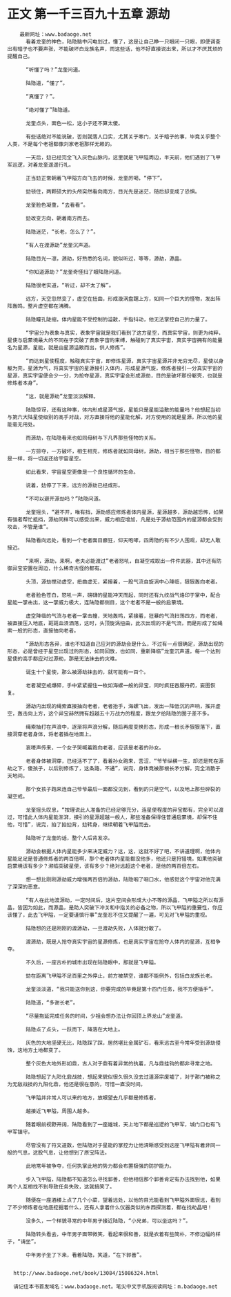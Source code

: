 # 正文 第一千三百九十五章 源劫
        最新网址：www.badaoge.net
          看着龙奎的神色，陆隐脑中闪电划过，懂了，这是让自己睁一只眼闭一只眼，即便调查出有暗子也不要声张，不能破坏白龙族名声，而这些话，他不好直接说出来，所以才不厌其烦的提醒自己。
      
          “听懂了吗？”龙奎问道。
      
          陆隐道，“懂了”。
      
          “真懂了？”。
      
          “绝对懂了”陆隐道。
      
          龙奎点头，面色一松，这小子还不算太傻。
      
          有些话绝对不能说破，否则就落人口实，尤其关于寒门，关于暗子的事，毕竟关乎整个人类，不是每个老祖都像刘家老祖那样无赖的。
      
          一天后，攰已经完全飞入灰色山脉内，这里就是飞甲隘周边，半天前，他们遇到了飞甲军巡逻，对着龙奎遥遥行礼。
      
          正当攰正常朝着飞甲隘方向飞去的时候，龙奎厉喝，“停下”。
      
          攰顿住，两颗硕大的头颅突然看向南方，目光先是迷茫，随后却变成了恐惧。
      
          龙奎脸色凝重，“去看看”。
      
          攰改变方向，朝着南方而去。
      
          陆隐迷茫，“长老，怎么了？”。
      
          “有人在渡源劫”龙奎沉声道。
      
          陆隐目光一凛，源劫，好熟悉的名词，貌似听过，等等，源劫，源晶。
      
          “你知道源劫？”龙奎奇怪扫了眼陆隐问道。
      
          陆隐很老实道，“听过，却不太了解”。
      
          远方，天空忽然变了，虚空在扭曲，形成漩涡盘踞上方，如同一个巨大的怪物，发出阵阵轰鸣，整片虚空都在沸腾。
      
          陆隐瞳孔陡缩，体内星能不受控制的溢散，手指抖动，他无法掌控自己的力量了。
      
          “宇宙分为表象与真实，表象宇宙就是我们看到了这方星空，而真实宇宙，则更为纯粹，星使与启蒙境最大的不同在于突破了表象宇宙的束缚，触碰到了真实宇宙，真实宇宙拥有的能量名为星源，星能，就是由星源溢散而出，供人修炼”。
      
          “而达到星使程度，触碰真实宇宙，即修炼星源，真实宇宙星源并非无穷无尽，星使以身躯为壳，星源为气，将真实宇宙的星源接引入体内，形成星源气旋，修炼者接引一分真实宇宙的星源，真实宇宙便会少一分，为抢夺星源，真实宇宙会形成源劫，目的是破坏那份躯壳，也就是修炼者本身”。
      
          “这，就是源劫”龙奎淡淡解释。
      
          陆隐惊讶，还有这种事，体内形成星源气旋，星能只是星能溢散的能量吗？他想起当初与第六大陆星使级别的高手对战，对方直接将他的星能化解，对方使用的就是星源，所以他的星能毫无用处。
      
          而源劫，在陆隐看来也如同母树与下凡界那些怪物的关系。
      
          一方掠夺，一方破坏，相生相克，修炼者就如同母树，源劫，相当于那些怪物，目的都是一样，将一切返还给宇宙星空。
      
          如此看来，宇宙星空更像是一个良性循环的生命。
      
          说着，攰停了下来，远方的源劫已经成形。
      
          “不可以避开源劫吗？”陆隐问道。
      
          龙奎摇头，“避不开，唯有挡，源劫感应修炼者体内星源，星源越多，源劫越恐怖，如果有强者帮忙抵挡，源劫同样可以感受出来，威力相应增加，凡是处于源劫范围内的星源都会受到攻击，不管是谁”。
      
          陆隐看向远处，看到一个老者面目癫狂，仰天咆哮，四周隐约有不少人围观，却无人敢接近。
      
          “来啊，源劫，来啊，老夫必能渡过”老者怒吼，自凝空戒取出一件件武器，其中还有防御异宝安置在周边，什么稀奇古怪的都有。
      
          头顶，源劫搅动虚空，扭曲虚无，紧接着，一股气流自旋涡中心降临，狠狠轰向老者。
      
          老者脸色苍白，怒吼一声，磅礴的星能冲天而起，同时还有九纹战气烙印于掌中，配合星能一掌击出，这一掌威力极大，连陆隐都侧目，这个老者不是一般的启蒙境。
      
          虚空降临的气流与老者一掌击撞，天地轰鸣，紧接着，狂暴的气流扫荡四方，而老者，被直接压入地底，斑斑血渍洒落，这时，头顶旋涡扭曲，此次出现的不是气流，而是形成了如绳索一般的形态，直接抽向老者。
      
          “源劫形态各异，谁也不知道自己应对的源劫会是什么，不过有一点很确定，源劫出现的形态，必是曾经于星空出现过的形态，如同回放，也如同，重新降临”龙奎沉声道，每一个达到星使的高手都应对过源劫，那是无法抹去的灾难。
      
          诞生十个星使，那么被源劫抹去的，就可能有一百个。
      
          老者凝空戒爆碎，手中紧紧握住一枚如海螺一般的异宝，同时疯狂吞服丹药，妄图恢复。
      
          源劫内出现的绳索直接抽向老者，老者抬手，海螺飞出，发出一阵低沉的声响，推开虚空，轰击向上方，这个异宝赫然拥有超越五十万战力的程度，跟龙夕给陆隐的圈子差不多。
      
          绳索抽打在声浪中，逐渐将声浪分解，随后再度变换形态，形成一根长矛狠狠落下，直接洞穿老者身体，将老者插在地面上。
      
          哀嚎声传来，一个女子哭喊着跑向老者，应该是老者的孙女。
      
          老者身体被洞穿，已经活不了了，看着孙女跑来，苦涩，“爷爷纵横一生，却还是死在源劫之下，傻孩子，以后别修炼了，这条路，不通”，说完，身体竟被那根长矛分解，完全消散于天地间。
      
          那个女孩子跑来连自己爷爷最后一面都没见到，看到的只是空气，以及地上那些碎裂的凝空戒。
      
          龙奎摇头叹息，“按理说此人准备的已经足够充分，连星使程度的异宝都有，完全可以渡过，可惜此人体内星能澎湃，接引的星源超越一般人，那些准备保得住普通启蒙境，却保不住他，可惜”，说完，拍了拍攰背，攰转身，继续朝着飞甲隘而去。
      
          陆隐听了龙奎的话，整个人后背发凉。
      
          源劫会根据人体内星能多少来决定威力？这，这，这就不好了吧，不讲道理啊，他体内星能足足是普通修炼者的两百倍啊，那个老者体内星能都没他多，他还只是狩猎境，如果他突破启蒙境该有多少？濒临突破星使，该有多少？绝对远超这个老者，是他的两百倍左右。
      
          想一想比刚刚源劫威力增强两百倍的源劫，陆隐咽了咽口水，他感觉这个宇宙对他充满了深深的恶意。
      
          “有人在此地渡源劫，一定时间后，这片空间会形成大小不等的源晶，飞甲隘之所以有源晶，皆因为如此，而源晶，是助人突破下冲关和中指关的必备之物，所以飞甲隘的重要性，你应该懂了，此去飞甲隘，一定要谨慎行事”龙奎忍不住又提醒了一遍，可见对飞甲隘的重视。
      
          陆隐想的还是刚刚的渡源劫，一旦渡劫失败，人体就分散了。
      
          渡源劫，既是人抢夺真实宇宙的星源修炼，也是真实宇宙在抢夺人体内的星源，互相争夺。
      
          不久后，一座古朴的城市出现在陆隐眼中，那就是飞甲隘。
      
          攰在距离飞甲隘不足百里之外停止，前方被禁空，谁都不能例外，包括白龙族长老。
      
          龙奎淡淡道，“我只能送你到这，你要完成的毕竟是第十四门任务，我不方便插手”。
      
          陆隐道，“多谢长老”。
      
          “尽量拖延完成任务的时间，少祖会想办法让你回顶上界龙山”龙奎道。
      
          陆隐点了点头，一跃而下，降落在大地上。
      
          灰色的大地坚硬无比，陆隐踩了踩，居然堪比金属矿石，看来远古至今常年受到源劫侵蚀，这地方土地都变了。
      
          整个灰色大地外形如鼎，古人对于鼎有着异常的执着，凡与鼎挂钩的都非寻常之地。
      
          陆隐想起了九阳化鼎战技，想起来貌似很久很久没去过道源宗废墟了，对于那门被称之为无敌战技的九阳化鼎，他还是很在意的，可惜一直没时间。
      
          飞甲隘并非常人可以来的地方，放眼望去几乎都是修炼者。
      
          越接近飞甲隘，周围人越多。
      
          随着眼前视野开阔，陆隐看到了一座雄城，天上地下都是巡逻的飞甲军，城门口也有飞甲军镇守。
      
          尽管没有了符文道数，但陆隐对于星能的掌控力让他清晰感受到这座飞甲隘有着非同一般的气息，这股气息，让他想到了原宝阵法。
      
          此地常年被争夺，任何执掌此地的势力都会布置极强的防护能力。
      
          步入飞甲隘，陆隐都不知道怎么寻找郭善，但他相信那个郭善肯定有办法找到他，如果两个人互相找不到导致任务失败，这就搞笑了。
      
          随便在一座酒楼上点了几个小菜，望着远处，以他的目光能看到飞甲隘外面很远，看到了不少修炼者在地底挖掘着什么，还有人拿着什么仪器类似的东西探测着，都在找劫晶吧！
      
          没多久，一个样貌寻常的中年男子接近陆隐，“小兄弟，可以坐这吗？”。
      
          陆隐转头看去，中年男子面带微笑，看起来很和善，就是衣着有些简朴，不修边幅的样子，“请坐”。
      
          中年男子坐了下来，看着陆隐，笑道，“在下郭善”。
      
      
      http://www.badaoge.net/book/13084/15086324.html
      
      请记住本书首发域名：www.badaoge.net。笔尖中文手机版阅读网址：m.badaoge.net